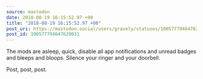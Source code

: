 ```yaml
---
source: mastodon
date: 2018-08-19 16:15:52.97 +00
title: "2018-08-19 16:15:52.97 +00"
post_uri: https://mastodon.social/users/gravely/statuses/100577794647620031
post_id: 100577794647620031
---
```

The mods are asleep, quick, disable all app notifications and unread badges and bleeps and bloops. Silence your ringer and your doorbell.

Post, post, post.


